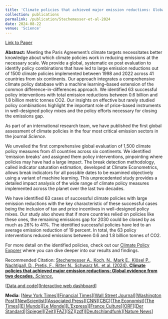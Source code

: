 ```yaml
---
title: 'Climate policies that achieved major emission reductions: Global evidence from two decades'
collection: publications
permalink: /publication/Stechemesser-et-al-2024
date: 2024-08-22
venue: 'Science'
---
```

  
[Link to Paper](https://www.science.org/doi/10.1126/science.adl6547)


**Abstract:**
Meeting the Paris Agreement’s climate targets necessitates better knowledge about which climate policies work in reducing emissions at the necessary scale. We provide a global, systematic ex post evaluation to identify policy combinations that have led to large emission reductions out of 1500 climate policies implemented between 1998 and 2022 across 41 countries from six continents. Our approach integrates a comprehensive climate policy database with a machine learning–based extension of the common difference-in-differences approach. We identified 63 successful policy interventions with total emission reductions between 0.6 billion and 1.8 billion metric tonnes CO2. Our insights on effective but rarely studied policy combinations highlight the important role of price-based instruments in well-designed policy mixes and the policy efforts necessary for closing the emissions gap.

As part of an international research team, we have published the first global assessment of climate policies in the four most critical emission sectors in the journal *Science*.

We unveiled the first comprehensive global evaluation of 1,500 climate policy measures from 41 countries across six continents. We identified ‘emission breaks’ and assigned them policy interventions, pinpointing where policies may have had a large impact. The break detection methodology, called indicator saturation estimation, developed at Climate Econometrics, allows break indicators for all possible dates to be examined objectively using a variant of machine learning. This unprecedented study provides a detailed impact analysis of the wide range of climate policy measures implemented across the planet over the last two decades.

We have identified 63 cases of successful climate policies with large emission reductions with the key characteristic of these successful cases being the inclusion of tax and price incentives in well-designed policy mixes. Our study also shows that if more countries relied on policies like these ones, the remaining emissions gap for 2030 could be closed by as much as 26% to 41%. The identified successful policies have led to an average emission reduction of 19 percent. In total, the 63 policy interventions reduced emissions between 0.6 and 1.8 billion tonnes of CO2.

For more detail on the identified policies, check out our [Climate Policy Exporer](http://climate-policy-explorer.pik-potsdam.de/) where you can dive deeper into our results and findings.

Recommended Citation: [Stechemesser A., Koch, N., Mark E., Klösel P., Nachtigall, D., Pretis, F., Ritter N., Schwarz M., et al. (2024). **Climate policies that achieved major emission reductions: Global evidence from two decades.** *Science*.](https://www.science.org/doi/10.1126/science.adl6547)

[[Data and code](https://zenodo.org/records/12773811)][[Interactive web dashboard](http://climate-policy-explorer.pik-potsdam.de/)]

**Media**: 
[[New York Times](https://www.nytimes.com/2024/08/22/climate/climate-policies.html)][[Financial Times](https://www.ft.com/content/8095afce-13eb-4b94-8ea7-1fd1a90bd99b)][[Wall
Street
Journal](https://www.wsj.com/science/environment/climate-change-policies-emissions-ai-research-a02b3f59)][[Washington
Post](https://www.washingtonpost.com/politics/2024/08/22/climate-change-price-hike-policies-emissions/c6e64876-60b0-11ef-ae22-cef4d8785d67_story.html)][[NewScientist](https://www.newscientist.com/article/2445014-most-climate-policies-do-little-to-prevent-climate-change/)][[Associated
Press](https://apnews.com/article/climate-change-price-hike-policies-emissions-1d211ff66f7ab768a69466b9af281c79)][[CNN](https://amp.cnn.com/cnn/2024/08/22/climate/climate-policies-review-coal-cars)][[CBC](https://www.cbc.ca/news/science/effective-climate-policies-1.7301998)][[The
Economist](https://www.economist.com/science-and-technology/2024/10/02/why-its-so-hard-to-tell-which-climate-policies-actually-work)][[The
Times](https://www.thetimes.com/business-money/economics/article/harris-and-trump-are-too-busy-scrapping-old-promises-to-mention-what-matters-5whl8ql5d)][[El
Mundo](https://www.elmundo.es/ciencia-y-salud/medio-ambiente/2024/08/22/66c75f4a21efa0c2478b456f.html)][[Le
Monde](https://www.lemonde.fr/planete/article/2024/09/08/climat-seule-la-combinaison-de-plusieurs-mesures-est-efficace-pour-faire-baisser-les-emissions-de-gaz-a-effet-de-serre_6307004_3244.html)][[L’Express](https://www.lexpress.fr/environnement/pour-reduire-les-emissions-de-co2-vaut-il-mieux-agiter-la-carotte-ou-le-baton-QLJGPZJP2VBKBK7E5X3OCZ4NTI/)][[France
Culture](https://www.radiofrance.fr/franceculture/podcasts/avec-sciences/climat-une-infime-partie-des-politiques-ont-un-reel-impact-4190342)][[ORF](https://science.orf.at/stories/3226410/)][[Der
Standard](https://www.derstandard.at/story/3000000233384/von-1500-massnahmen-fuer-weniger-emissionen-waren-nur-63-sehr-erfolgreich)][[Spiegel](https://www.spiegel.de/wissenschaft/klimaneutralitaet-bis-2050-studie-zeigt-welche-massnahmen-besonders-wirksam-sind-a-6d162367-f1ff-427a-b4a0-34d7827dea4c)][[Zeit](https://www.zeit.de/wissen/umwelt/2024-08/klimaschtzpolitik-co2-ausstoss-massnahmen-nachhaltigkeit-mobilitaet)][[FAZ](https://www.faz.net/aktuell/wirtschaft/klima-nachhaltigkeit/klimapolitik-verbote-allein-bewirken-wenig-19938361.html)][[SZ](https://www.sueddeutsche.de/wissen/politik-klimaschutz-massnahmen-auswertung-lux.NDXE6KZQpvGs37KU23gUyx?reduced=true)][[zdf](https://www.zdf.de/nachrichten/politik/deutschland/klimawandel-massnahmen-klimapolitik-100.html)][[Deutschlandfunk](https://www.deutschlandfunk.de/gute-klimapolitik-welche-massnahmen-die-emissionen-wirklich-senken-dlf-7cea458e-100.html)][[Nature
News](https://www.nature.com/articles/d41586-024-02717-7)]
